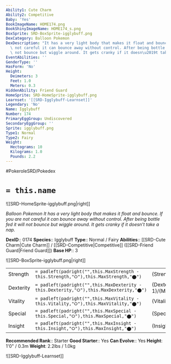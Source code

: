 ```yaml
---
Ability1: Cute Charm
Ability2: Competitive
Baby: 'Yes'
BookImageName: HOME174.png
BookShinyImageName: HOME174_s.png
BoxSprite: SRD-BoxSprite-igglybuff.png
DexCategory: Balloon Pokemon
DexDescription: "It has a very light body that makes it float and bounce. If you are\
  \ not careful it can bounce away without control. After being bottle fed it will\
  \ not bounce but wiggle around. It gets cranky if it doesn\u2019t take a nap."
EventAbilities: ''
GenderType: ''
HasForm: 'No'
Height:
  Deimeters: 3
  Feet: 1.0
  Meters: 0.3
HiddenAbility: Friend Guard
HomeSprite: SRD-HomeSprite-igglybuff.png
Learnset: '[[SRD-Igglybuff-Learnset]]'
Legendary: 'No'
Name: Igglybuff
Number: 174
PrimaryEggGroup: Undiscovered
SecondaryEggGroup: ''
Sprite: igglybuff.png
Type1: Normal
Type2: Fairy
Weight:
  Hectograms: 10
  Kilograms: 1.0
  Pounds: 2.2
---
```


#PokeroleSRD/Pokedex

# `= this.name`

![[SRD-HomeSprite-igglybuff.png|right]]

*Balloon Pokemon*
*It has a very light body that makes it float and bounce. If you are not careful it can bounce away without control. After being bottle fed it will not bounce but wiggle around. It gets cranky if it doesn’t take a nap.*

**DexID**:: 0174
**Species**:: Igglybuff
**Type**:: Normal / Fairy
**Abilities**:: [[SRD-Cute Charm|Cute Charm]] / [[SRD-Competitive|Competitive]] ([[SRD-Friend Guard|Friend Guard]])
**Base HP**:: 3

![[SRD-BoxSprite-igglybuff.png|right]]

|           |                                                                                        |                                          |
| --------- | -------------------------------------------------------------------------------------- | ---------------------------------------- |
| Strength  | `= padleft(padright("",this.MaxStrength - this.Strength,"⭘"),this.MaxStrength,"⬤")`    | (Strength::1)/(MaxStrength::3)   |
| Dexterity | `= padleft(padright("",this.MaxDexterity - this.Dexterity,"⭘"),this.MaxDexterity,"⬤")` | (Dexterity:: 1)/(MaxDexterity::2) |
| Vitality  | `= padleft(padright("",this.MaxVitality - this.Vitality,"⭘"),this.MaxVitality,"⬤")`    | (Vitality::1)/(MaxVitality::2)   |
| Special   | `= padleft(padright("",this.MaxSpecial - this.Special,"⭘"),this.MaxSpecial,"⬤")`       | (Special::1)/(MaxSpecial::3)     |
| Insight   | `= padleft(padright("",this.MaxInsight - this.Insight,"⭘"),this.MaxInsight,"⬤")`       | (Insight::1)/(MaxInsight::3)     |

**Recommended Rank**:: Starter
**Good Starter**:: Yes
**Can Evolve**:: Yes
**Height**: 1'0" / 0.3m
**Weight**: 2.2lbs / 1.0kg

![[SRD-Igglybuff-Learnset]]